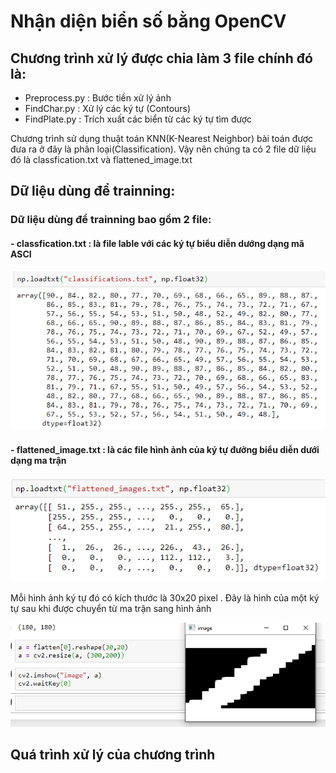 # Nhận diện biển số bằng OpenCV

## Chương trình xử lý được chia làm 3 file chính đó là:
  - Preprocess.py : Bước tiền xử lý ảnh 
  - FindChar.py : Xử lý các ký tự (Contours)
  - FindPlate.py : Trích xuất các biển từ các ký tự tìm được
  
  Chương trình sử dụng thuật toán KNN(K-Nearest Neighbor) bài toán được đưa ra ở đây là phân loại(Classification). Vậy nên chúng ta có 2 file dữ liệu đó là classfication.txt và flattened_image.txt
  
## Dữ liệu dùng để trainning:
  ### Dữ liệu dùng để trainning bao gồm 2 file:
  #### - classfication.txt : là file lable với các ký tự biểu diễn dướng dạng mã ASCI
  
  ![alt text](/image/Capture.PNG)
  
  #### - flattened_image.txt : là các file hình ảnh của ký tự đưởng biểu diễn dưới dạng ma trận
  
  ![alt_text](/image/Capture2.PNG)
  
  Mỗi hình ảnh ký tự đó có kích thước là 30x20 pixel . Đây là hình của một ký tự sau khi được 
  chuyển từ ma trận sang hình ảnh
  
  ![alt_text](/image/Capture3.PNG)

## Quá trình xử lý của chương trình 
